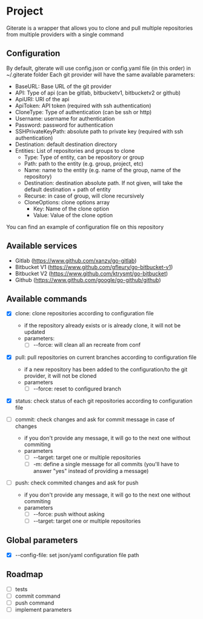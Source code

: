 # Project
Giterate is a wrapper that allows you to clone and pull multiple repositories from multiple providers with a single command

## Configuration
By default, giterate will use config.json or config.yaml file (in this order) in ~/.giterate folder
Each git provider will have the same available parameters:

- BaseURL: Base URL of the git provider
- API: Type of api (can be gitlab, bitbucketv1, bitbucketv2 or github)
- ApiURI: URI of the api
- ApiToken: API token (required with ssh authentication)
- CloneType: Type of authentication (can be ssh or http)
- Username: username for authentication
- Password: password for authentication
- SSHPrivateKeyPath: absolute path to private key (required with ssh authentication)
- Destination: default destination directory
- Entities: List of repositories and groups to clone
    - Type: Type of entity, can be repository or group
	- Path: path to the entity (e.g. group, project, etc)
	- Name: name to the entity (e.g. name of the group, name of the repository)
	- Destination: destination absolute path. If not given, will take the default destination + path of entity
    - Recurse: in case of group, will clone recursively
    - CloneOptions: clone options array
        - Key: Name of the clone option
        - Value: Value of the clone option

You can find an example of configuration file on this repository

## Available services
- Gitlab (https://www.github.com/xanzy/go-gitlab)
- Bitbucket V1 (https://www.github.com/gfleury/go-bitbucket-v1)
- Bitbucket V2 (https://www.github.com/ktrysmt/go-bitbucket)
- Github (https://www.github.com/google/go-github/github)

## Available commands
- [x] clone: clone repositories according to configuration file
    - if the repository already exists or is already clone, it will not be updated
    - parameters:
        - [ ] --force: will clean all an recreate from conf

- [x] pull: pull repositories on current branches according to configuration file
    - if a new repository has been added to the configuration/to the git provider, it will not be cloned
    - parameters
        - [ ] --force: reset to configured branch

- [x] status: check status of each git repositories according to configuration file

- [ ] commit: check changes and ask for commit message in case of changes
    - if you don't provide any message, it will go to the next one without commiting
    - parameters
        - [ ] --target: target one or multiple repositories
        - [ ] -m: define a single message for all commits (you'll have to answer "yes" instead of providing a message)

- [ ] push: check commited changes and ask for push
    - if you don't provide any message, it will go to the next one without commiting
    - parameters
        - [ ] --force: push without asking
        - [ ] --target: target one or multiple repositories

## Global parameters
- [x] --config-file: set json/yaml configuration file path

## Roadmap
- [ ] tests
- [ ] commit command
- [ ] push command
- [ ] implement parameters

